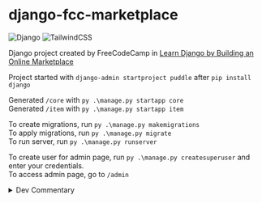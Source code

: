 # django-fcc-marketplace

![Django](https://img.shields.io/badge/django-%23092E20.svg?style=flat&logo=django&logoColor=white)
![TailwindCSS](https://img.shields.io/badge/tailwindcss-%2338B2AC.svg?style=flat&logo=tailwind-css&logoColor=white)

Django project created by FreeCodeCamp in [Learn Django by Building an Online Marketplace](https://youtu.be/ZxMB6Njs3ck)

Project started with `django-admin startproject puddle` after `pip install django`

Generated `/core` with `py .\manage.py startapp core`<br>
Generated `/item` with `py .\manage.py startapp item`<br>

To create migrations, run `py .\manage.py makemigrations`<br>
To apply migrations, run `py .\manage.py migrate`<br>
To run server, run `py .\manage.py runserver`<br>

To create user for admin page, run `py .\manage.py createsuperuser` and enter your credentials. <br>
To access admin page, go to `/admin`

<details>
<summary>Dev Commentary</summary>

First time messing with Django. 😐<br>
Video timestamp: **53:39**

</details>
